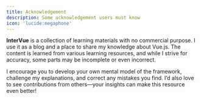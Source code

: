 ```yaml
---
title: Acknowledgement
description: Some acknowledgement users must know
icon: 'lucide:megaphone'
---
```

**InterVue** is a collection of learning materials with no commercial purpose. I use it as a blog and a place to share my knowledge about Vue.js. The content is learned from various learning resources, and while I strive for accuracy, some parts may be incomplete or even incorrect.

I encourage you to develop your own mental model of the framework, challenge my explanations, and correct any mistakes you find. I’d also love to see contributions from others—your insights can make this resource even better!